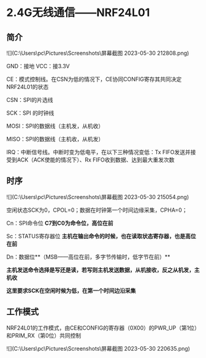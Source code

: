 # 2.4G无线通信——NRF24L01

## 简介

![](C:\Users\pc\Pictures\Screenshots\屏幕截图 2023-05-30 212808.png)

GND：接地	VCC：接3.3V

CE：模式控制线。在CSN为低的情况下，CE协同CONFIG寄存其共同决定NRF24L01的状态

CSN：SPI的片选线

SCK：SPI 的时钟线

MOSI：SPI的数据线（主机发，从机收）

MISO：SPI的数据线（主机收，从机发）

IRQ：中断信号线。中断时变为低电平，在以下三种情况变低：Tx FIFO发送并接受到ACK（ACK使能的情况下）、Rx FIFO收到数据、达到最大重发次数

## 时序

![](C:\Users\pc\Pictures\Screenshots\屏幕截图 2023-05-30 215054.png)

空闲状态SCK为0，CPOL=0；数据在时钟第一个时间边缘采集，CPHA=0；

Cn：SPI命令位	**C7到C0为命令位，高位在前**

Sc：STATUS寄存器位	**主机在输出命令的时候，也在读取状态寄存器，也是高位在前**

Dn：数据位**（MSB——高位在前，多字节传输时，低字节在前）**

**主机发送命令选择是写还是读，若写则主机发送数据，从机接收，反之从机发，主机收**

**这里要求SCK在空闲时候为低，在第一个时间边沿采集**

## 工作模式

NRF24L01的工作模式，由CE和CONFIG的寄存器（0X00）的PWR_UP（第1位）和PRIM_RX（第0位）共同控制

![](C:\Users\pc\Pictures\Screenshots\屏幕截图 2023-05-30 220635.png)